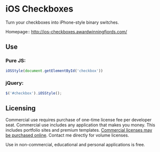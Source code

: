 # iOS Checkboxes

Turn your checkboxes into iPhone-style binary switches.

Homepage:: http://ios-checkboxes.awardwinningfjords.com/

## Use

### Pure JS:

```javascript
iOSStyle(document.getElementById('checkbox'))
```

### jQuery:

```javascript
$('#checkbox').iOSStyle();
```

## Licensing

Commercial use requires purchase of one-time license fee per developer seat. Commercial use includes any application that makes you money. This includes portfolio sites and premium templates. [Commercial licenses may be purchased online](https://spb.io/p/on8lagNie5). Contact me directly for volume licenses.

Use in non-commercial, educational and personal applications is free.